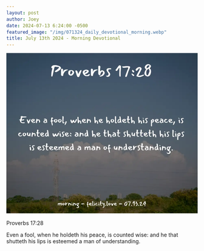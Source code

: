 ```yaml
---
layout: post
author: Joey
date: 2024-07-13 6:24:00 -0500
featured_image: "/img/071324_daily_devotional_morning.webp"
title: July 13th 2024 - Morning Devotional
---
```


[![July 13th 2024 - Morning Devotional](/img/071324_daily_devotional_morning.webp)](/img/071324_daily_devotional_morning.webp)

Proverbs 17:28

Even a fool, when he holdeth his peace, is counted wise: and he that shutteth his lips is esteemed a man of understanding.

<!-- <hr>

Please consider purchasing a mug to support the page by clicking the image below, thank you!

[![June 20th 2024 - Morning Devotional - Mug](/img/mugs/061124_morning_mug.webp)](https://www.joeybrinkman.com/shop) -->